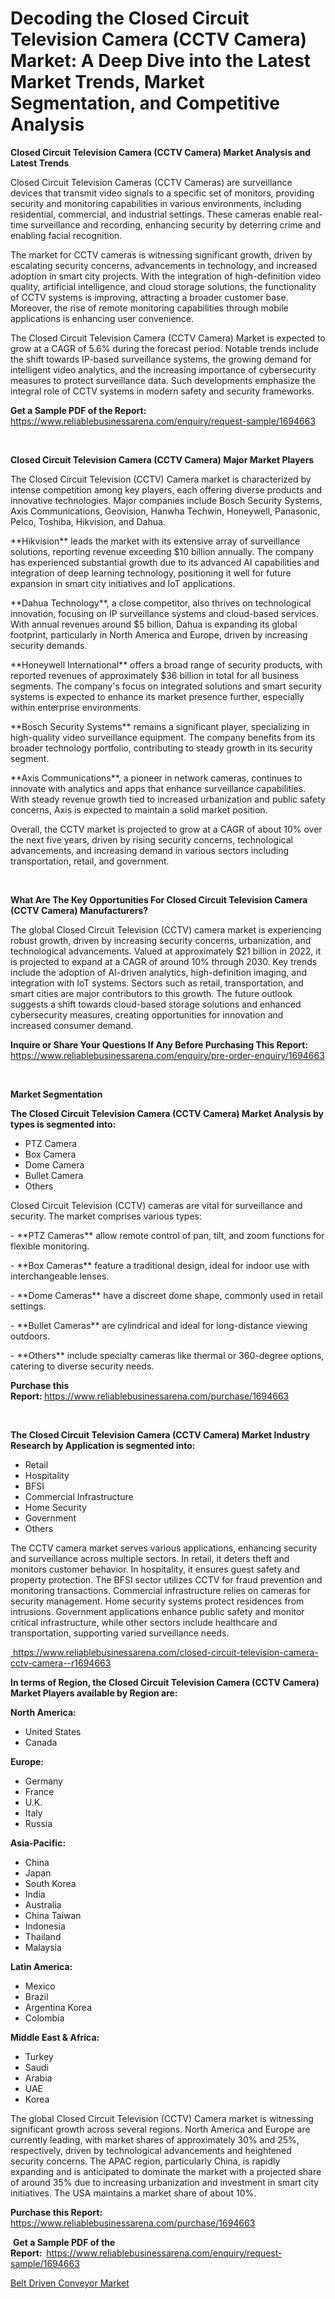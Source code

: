 <p><h1>Decoding the Closed Circuit Television Camera (CCTV Camera) Market: A Deep Dive into the Latest Market Trends, Market Segmentation, and Competitive Analysis</h1></p><p><strong>Closed Circuit Television Camera (CCTV Camera) Market Analysis and Latest Trends</strong></p>
<p><p>Closed Circuit Television Cameras (CCTV Cameras) are surveillance devices that transmit video signals to a specific set of monitors, providing security and monitoring capabilities in various environments, including residential, commercial, and industrial settings. These cameras enable real-time surveillance and recording, enhancing security by deterring crime and enabling facial recognition.</p><p>The market for CCTV cameras is witnessing significant growth, driven by escalating security concerns, advancements in technology, and increased adoption in smart city projects. With the integration of high-definition video quality, artificial intelligence, and cloud storage solutions, the functionality of CCTV systems is improving, attracting a broader customer base. Moreover, the rise of remote monitoring capabilities through mobile applications is enhancing user convenience.</p><p>The Closed Circuit Television Camera (CCTV Camera) Market is expected to grow at a CAGR of 5.6% during the forecast period. Notable trends include the shift towards IP-based surveillance systems, the growing demand for intelligent video analytics, and the increasing importance of cybersecurity measures to protect surveillance data. Such developments emphasize the integral role of CCTV systems in modern safety and security frameworks.</p></p>
<p><strong>Get a Sample PDF of the Report:&nbsp;</strong> <a href="https://www.reliablebusinessarena.com/enquiry/request-sample/1694663?utm_campaign=2991&utm_medium=2&utm_source=Github&utm_content=ia&utm_term=25032025&utm_id=closed-circuit-television-camera-cctv-camera">https://www.reliablebusinessarena.com/enquiry/request-sample/1694663</a></p>
<p>&nbsp;</p>
<p><strong>Closed Circuit Television Camera (CCTV Camera) Major Market Players</strong></p>
<p><p>The Closed Circuit Television (CCTV) Camera market is characterized by intense competition among key players, each offering diverse products and innovative technologies. Major companies include Bosch Security Systems, Axis Communications, Geovision, Hanwha Techwin, Honeywell, Panasonic, Pelco, Toshiba, Hikvision, and Dahua.</p><p>**Hikvision** leads the market with its extensive array of surveillance solutions, reporting revenue exceeding $10 billion annually. The company has experienced substantial growth due to its advanced AI capabilities and integration of deep learning technology, positioning it well for future expansion in smart city initiatives and IoT applications.</p><p>**Dahua Technology**, a close competitor, also thrives on technological innovation, focusing on IP surveillance systems and cloud-based services. With annual revenues around $5 billion, Dahua is expanding its global footprint, particularly in North America and Europe, driven by increasing security demands.</p><p>**Honeywell International** offers a broad range of security products, with reported revenues of approximately $36 billion in total for all business segments. The company's focus on integrated solutions and smart security systems is expected to enhance its market presence further, especially within enterprise environments.</p><p>**Bosch Security Systems** remains a significant player, specializing in high-quality video surveillance equipment. The company benefits from its broader technology portfolio, contributing to steady growth in its security segment.</p><p>**Axis Communications**, a pioneer in network cameras, continues to innovate with analytics and apps that enhance surveillance capabilities. With steady revenue growth tied to increased urbanization and public safety concerns, Axis is expected to maintain a solid market position.</p><p>Overall, the CCTV market is projected to grow at a CAGR of about 10% over the next five years, driven by rising security concerns, technological advancements, and increasing demand in various sectors including transportation, retail, and government.</p></p>
<p>&nbsp;</p>
<p><strong>What Are The Key Opportunities For Closed Circuit Television Camera (CCTV Camera) Manufacturers?</strong></p>
<p><p>The global Closed Circuit Television (CCTV) camera market is experiencing robust growth, driven by increasing security concerns, urbanization, and technological advancements. Valued at approximately $21 billion in 2022, it is projected to expand at a CAGR of around 10% through 2030. Key trends include the adoption of AI-driven analytics, high-definition imaging, and integration with IoT systems. Sectors such as retail, transportation, and smart cities are major contributors to this growth. The future outlook suggests a shift towards cloud-based storage solutions and enhanced cybersecurity measures, creating opportunities for innovation and increased consumer demand.</p></p>
<p><strong>Inquire or Share Your Questions If Any Before Purchasing This Report:</strong> <a href="https://www.reliablebusinessarena.com/enquiry/pre-order-enquiry/1694663?utm_campaign=2991&utm_medium=2&utm_source=Github&utm_content=ia&utm_term=25032025&utm_id=closed-circuit-television-camera-cctv-camera">https://www.reliablebusinessarena.com/enquiry/pre-order-enquiry/1694663</a></p>
<p>&nbsp;</p>
<p><strong>Market Segmentation</strong></p>
<p><strong>The Closed Circuit Television Camera (CCTV Camera) Market Analysis by types is segmented into:</strong></p>
<p><ul><li>PTZ Camera</li><li>Box Camera</li><li>Dome Camera</li><li>Bullet Camera</li><li>Others</li></ul></p>
<p><p>Closed Circuit Television (CCTV) cameras are vital for surveillance and security. The market comprises various types: </p><p>- **PTZ Cameras** allow remote control of pan, tilt, and zoom functions for flexible monitoring. </p><p>- **Box Cameras** feature a traditional design, ideal for indoor use with interchangeable lenses. </p><p>- **Dome Cameras** have a discreet dome shape, commonly used in retail settings. </p><p>- **Bullet Cameras** are cylindrical and ideal for long-distance viewing outdoors. </p><p>- **Others** include specialty cameras like thermal or 360-degree options, catering to diverse security needs.</p></p>
<p><strong>Purchase this Report:&nbsp;</strong><a href="https://www.reliablebusinessarena.com/purchase/1694663?utm_campaign=2991&utm_medium=2&utm_source=Github&utm_content=ia&utm_term=25032025&utm_id=closed-circuit-television-camera-cctv-camera">https://www.reliablebusinessarena.com/purchase/1694663</a></p>
<p>&nbsp;</p>
<p><strong>The Closed Circuit Television Camera (CCTV Camera) Market Industry Research by Application is segmented into:</strong></p>
<p><ul><li>Retail</li><li>Hospitality</li><li>BFSI</li><li>Commercial Infrastructure</li><li>Home Security</li><li>Government</li><li>Others</li></ul></p>
<p><p>The CCTV camera market serves various applications, enhancing security and surveillance across multiple sectors. In retail, it deters theft and monitors customer behavior. In hospitality, it ensures guest safety and property protection. The BFSI sector utilizes CCTV for fraud prevention and monitoring transactions. Commercial infrastructure relies on cameras for security management. Home security systems protect residences from intrusions. Government applications enhance public safety and monitor critical infrastructure, while other sectors include healthcare and transportation, supporting varied surveillance needs.</p></p>
<p><a href="https://www.reliablebusinessarena.com/closed-circuit-television-camera-cctv-camera--r1694663?utm_campaign=2991&utm_medium=2&utm_source=Github&utm_content=ia&utm_term=25032025&utm_id=closed-circuit-television-camera-cctv-camera">&nbsp;https://www.reliablebusinessarena.com/closed-circuit-television-camera-cctv-camera--r1694663</a></p>
<p><strong>In terms of Region, the Closed Circuit Television Camera (CCTV Camera) Market Players available by Region are:</strong></p>
<p>
    <p> <strong> North America: </strong>
        <ul>
            <li>United States</li>
            <li>Canada</li>
        </ul>
        </p> 
    <p> <strong> Europe: </strong>
        <ul>
            <li>Germany</li>
            <li>France</li>
            <li>U.K.</li>
            <li>Italy</li>
            <li>Russia</li>
        </ul>
        </p> 
    <p> <strong> Asia-Pacific: </strong>
        <ul>
            <li>China</li>
            <li>Japan</li>
            <li>South Korea</li>
            <li>India</li>
            <li>Australia</li>
            <li>China Taiwan</li>
            <li>Indonesia</li>
            <li>Thailand</li>
            <li>Malaysia</li>
        </ul>
        </p> 
    <p> <strong> Latin America: </strong>
        <ul>
            <li>Mexico</li>
            <li>Brazil</li>
            <li>Argentina Korea</li>
            <li>Colombia</li>
        </ul>
        </p> 
    <p> <strong> Middle East & Africa: </strong>
        <ul>
            <li>Turkey</li>
            <li>Saudi</li>
            <li>Arabia</li>
            <li>UAE</li>
            <li>Korea</li>
        </ul>
    </p>
    </p>
<p><p>The global Closed Circuit Television (CCTV) Camera market is witnessing significant growth across several regions. North America and Europe are currently leading, with market shares of approximately 30% and 25%, respectively, driven by technological advancements and heightened security concerns. The APAC region, particularly China, is rapidly expanding and is anticipated to dominate the market with a projected share of around 35% due to increasing urbanization and investment in smart city initiatives. The USA maintains a market share of about 10%.</p></p>
<p><strong>Purchase this Report: </strong><a href="https://www.reliablebusinessarena.com/purchase/1694663?utm_campaign=2991&utm_medium=2&utm_source=Github&utm_content=ia&utm_term=25032025&utm_id=closed-circuit-television-camera-cctv-camera">https://www.reliablebusinessarena.com/purchase/1694663</a></p>
<p>&nbsp;<strong>Get a Sample PDF of the Report:&nbsp;&nbsp;</strong><a href="https://www.reliablebusinessarena.com/enquiry/request-sample/1694663?utm_campaign=2991&utm_medium=2&utm_source=Github&utm_content=ia&utm_term=25032025&utm_id=closed-circuit-television-camera-cctv-camera">https://www.reliablebusinessarena.com/enquiry/request-sample/1694663</a></p>
<p><strong></strong></p>
<p><p><a href="https://github.com/saaindosya/Market-Research-Report-List-1/blob/main/belt-driven-conveyor-market.md?utm_campaign=2991&utm_medium=2&utm_source=Github&utm_content=ia&utm_term=25032025&utm_id=closed-circuit-television-camera-cctv-camera">Belt Driven Conveyor Market</a></p></p>
